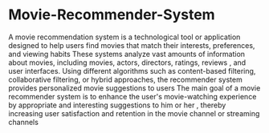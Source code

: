# Movie-Recommender-System
A movie recommendation system is a technological tool or application designed to help users find movies that match their interests, preferences, and viewing habits These systems analyze vast amounts of information about movies, including movies, actors, directors, ratings, reviews , and user interfaces.
Using different algorithms such as content-based filtering, collaborative filtering, or hybrid approaches, the recommender system provides personalized movie suggestions to users The main goal of a movie recommender system is to enhance the user's movie-watching experience by appropriate and interesting suggestions to him or her , thereby increasing user satisfaction and retention in the movie channel or streaming channels
